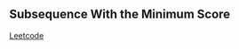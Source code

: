 ## Subsequence With the Minimum Score
[Leetcode](https://leetcode.com/problems/subsequence-with-the-minimum-score)
